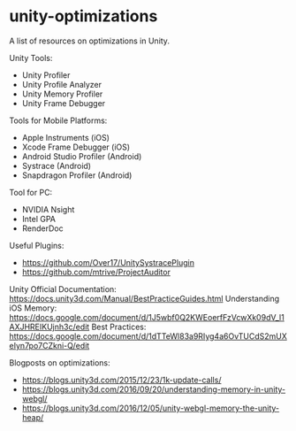 # unity-optimizations
A list of resources on optimizations in Unity.

Unity Tools:
* Unity Profiler
* Unity Profile Analyzer
* Unity Memory Profiler
* Unity Frame Debugger

Tools for Mobile Platforms:
* Apple Instruments (iOS)
* Xcode Frame Debugger (iOS)
* Android Studio Profiler (Android)
* Systrace (Android)
* Snapdragon Profiler (Android)

Tool for PC:
* NVIDIA Nsight
* Intel GPA
* RenderDoc

Useful Plugins:
* https://github.com/Over17/UnitySystracePlugin
* https://github.com/mtrive/ProjectAuditor

Unity Official Documentation: https://docs.unity3d.com/Manual/BestPracticeGuides.html
Understanding iOS Memory: https://docs.google.com/document/d/1J5wbf0Q2KWEoerfFzVcwXk09dV_l1AXJHREIKUjnh3c/edit
Best Practices: https://docs.google.com/document/d/1dTTeWl83a9RIyg4a6OvTUCdS2mUXeIyn7po7CZkni-Q/edit

Blogposts on optimizations:
* https://blogs.unity3d.com/2015/12/23/1k-update-calls/
* https://blogs.unity3d.com/2016/09/20/understanding-memory-in-unity-webgl/
* https://blogs.unity3d.com/2016/12/05/unity-webgl-memory-the-unity-heap/
